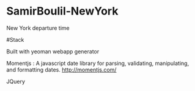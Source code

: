 SamirBoulil-NewYork
===================

New York departure time


#Stack

Built with yeoman webapp generator

Momentjs : A javascript date library for parsing, validating, manipulating, and formatting dates. http://momentjs.com/

JQuery 
